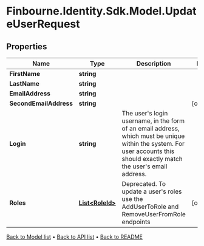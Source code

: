 # Finbourne.Identity.Sdk.Model.UpdateUserRequest

## Properties

Name | Type | Description | Notes
------------ | ------------- | ------------- | -------------
**FirstName** | **string** |  | 
**LastName** | **string** |  | 
**EmailAddress** | **string** |  | 
**SecondEmailAddress** | **string** |  | [optional] 
**Login** | **string** | The user&#39;s login username, in the form of an email address, which must be unique within the system.  For user accounts this should exactly match the user&#39;s email address. | 
**Roles** | [**List&lt;RoleId&gt;**](RoleId.md) | Deprecated. To update a user&#39;s roles use the AddUserToRole and RemoveUserFromRole endpoints | [optional] 

[Back to Model list](../README.md#documentation-for-models) &#8226; [Back to API list](../README.md#documentation-for-api-endpoints) &#8226; [Back to README](../README.md)

